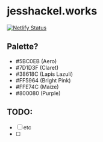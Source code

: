 # jesshackel.works

[![Netlify Status](https://api.netlify.com/api/v1/badges/f58c540d-5f7f-42f9-b90d-92ff3e8105b6/deploy-status)](https://app.netlify.com/sites/jess-hackel-works/deploys)

## Palette?

- #5BC0EB (Aero)
- #7D1D3F (Claret)
- #38618C (Lapis Lazuli)
- #FF5964 (Bright Pink)
- #FFE74C (Maize)
- #800080 (Purple)

## TODO:

- [ ] etc
- [ ]
